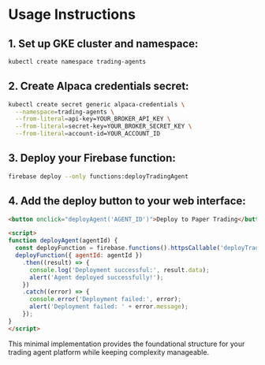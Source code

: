 # Usage Instructions

## 1. Set up GKE cluster and namespace:
```bash
kubectl create namespace trading-agents
```

## 2. Create Alpaca credentials secret:
```bash
kubectl create secret generic alpaca-credentials \
  --namespace=trading-agents \
  --from-literal=api-key=YOUR_BROKER_API_KEY \
  --from-literal=secret-key=YOUR_BROKER_SECRET_KEY \
  --from-literal=account-id=YOUR_ACCOUNT_ID
```

## 3. Deploy your Firebase function:
```bash
firebase deploy --only functions:deployTradingAgent
```
## 4. Add the deploy button to your web interface:
```html
<button onclick="deployAgent('AGENT_ID')">Deploy to Paper Trading</button>

<script>
function deployAgent(agentId) {
  const deployFunction = firebase.functions().httpsCallable('deployTradingAgent');
  deployFunction({ agentId: agentId })
    .then((result) => {
      console.log('Deployment successful:', result.data);
      alert('Agent deployed successfully!');
    })
    .catch((error) => {
      console.error('Deployment failed:', error);
      alert('Deployment failed: ' + error.message);
    });
}
</script>
```

This minimal implementation provides the foundational structure for your trading agent platform while keeping complexity manageable.